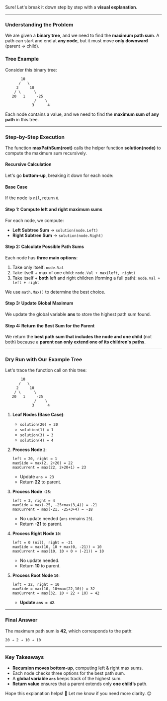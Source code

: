 Sure! Let's break it down step by step with a **visual explanation**.

---

### **Understanding the Problem**
We are given a **binary tree**, and we need to find the **maximum path sum**. A path can start and end at **any node**, but it must move **only downward** (parent → child).

### **Tree Example**
Consider this binary tree:

```
       10
      /   \
     2     10
    / \      \
   20   1     -25
             /    \
            3      4
```

Each node contains a value, and we need to find the **maximum sum of any path** in this tree.

---

### **Step-by-Step Execution**
The function **maxPathSum(root)** calls the helper function **solution(node)** to compute the maximum sum recursively.

#### **Recursive Calculation**
Let's go **bottom-up**, breaking it down for each node:

#### **Base Case**
If the node is `nil`, return `0`.

#### **Step 1: Compute left and right maximum sums**
For each node, we compute:

- **Left Subtree Sum** → `solution(node.Left)`
- **Right Subtree Sum** → `solution(node.Right)`

#### **Step 2: Calculate Possible Path Sums**
Each node has **three main options**:
1. Take only itself: `node.Val`
2. Take itself + max of one child: `node.Val + max(left, right)`
3. Take itself + **both** left and right children (forming a full path): `node.Val + left + right`

We use `math.Max()` to determine the best choice.

#### **Step 3: Update Global Maximum**
We update the global variable **ans** to store the highest path sum found.

#### **Step 4: Return the Best Sum for the Parent**
We return the **best path sum that includes the node and one child** (not both) because a **parent can only extend one of its children's paths**.

---

### **Dry Run with Our Example Tree**
Let's trace the function call on this tree:

```
       10
      /   \
     2     10
    / \      \
   20   1     -25
             /    \
            3      4
```

1. **Leaf Nodes (Base Case)**:
   - `solution(20) = 20`
   - `solution(1) = 1`
   - `solution(3) = 3`
   - `solution(4) = 4`

2. **Process Node `2`**:
   ```
   left = 20, right = 1
   maxSide = max(2, 2+20) = 22
   maxCurrent = max(22, 2+20+1) = 23
   ```
   - Update `ans = 23`
   - Return **22** to parent.

3. **Process Node `-25`**:
   ```
   left = 3, right = 4
   maxSide = max(-25, -25+max(3,4)) = -21
   maxCurrent = max(-21, -25+3+4) = -18
   ```
   - No update needed (`ans` remains `23`).
   - Return **-21** to parent.

4. **Process Right Node `10`**:
   ```
   left = 0 (nil), right = -21
   maxSide = max(10, 10 + max(0, -21)) = 10
   maxCurrent = max(10, 10 + 0 + (-21)) = 10
   ```
   - No update needed.
   - Return **10** to parent.

5. **Process Root Node `10`**:
   ```
   left = 22, right = 10
   maxSide = max(10, 10+max(22,10)) = 32
   maxCurrent = max(32, 10 + 22 + 10) = 42
   ```
   - **Update `ans = 42`**.

---

### **Final Answer**
The maximum path sum is **42**, which corresponds to the path:

```
20 → 2 → 10 → 10
```

---

### **Key Takeaways**
- **Recursion moves bottom-up**, computing left & right max sums.
- Each node checks three options for the best path sum.
- A **global variable `ans`** keeps track of the highest sum.
- **Return value** ensures that a parent extends only **one child’s** path.

Hope this explanation helps! 🚀 Let me know if you need more clarity. 😊